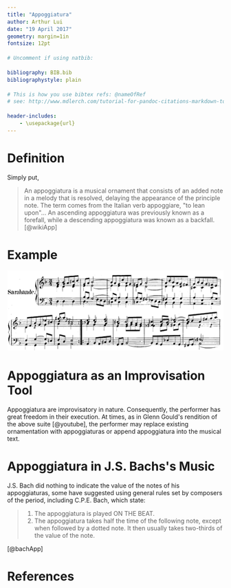 ```yaml
---
title: "Appoggiatura"
author: Arthur Lui
date: "19 April 2017"
geometry: margin=1in
fontsize: 12pt

# Uncomment if using natbib:

bibliography: BIB.bib
bibliographystyle: plain 

# This is how you use bibtex refs: @nameOfRef
# see: http://www.mdlerch.com/tutorial-for-pandoc-citations-markdown-to-latex.html

header-includes:
    - \usepackage{url}
---
```


# Definition

Simply put, 

> An appoggiatura is a musical ornament that consists of an added note in a
> melody that is resolved, delaying the appearance of the principle note.  The
> term comes from the Italian verb appoggiare, "to lean upon"... An ascending
> appoggiatura was previously known as a forefall, while a descending
> appoggiatura was known as a backfall.
[@wikiApp]

# Example

![Bach French Suite No. 1 Sarabande](bachFrenchSuite1Snip.png)

# Appoggiatura as an Improvisation Tool

Appoggiatura are improvisatory in nature. Consequently, the performer has great
freedom in their execution. At times, as in Glenn Gould's rendition of the
above suite [@youtube], the performer may replace existing ornamentation with
appoggiaturas or append appoggiatura into the musical text.

# Appoggiatura in J.S. Bachs's Music

J.S. Bach did nothing to indicate the value of the notes of his
appoggiaturas, some have suggested using general rules
set by composers of the period, including C.P.E. Bach,
which state:

> 
> 1. The appoggiatura is played ON THE BEAT.
> 2. The appoggiatura takes half the time of the following note, except when followed by a dotted note. It then usually takes two-thirds of the value of the note.
>
[@bachApp]


# References

